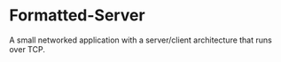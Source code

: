 # Formatted-Server
A small networked application with a server/client architecture that runs over TCP.
